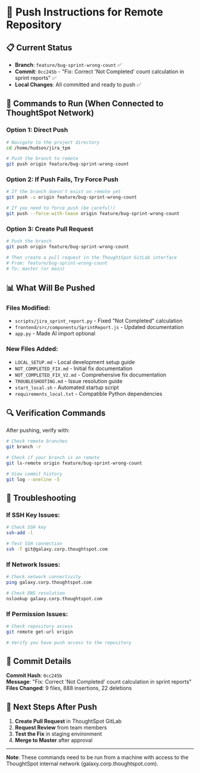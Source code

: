 # 🚀 Push Instructions for Remote Repository

## 📋 **Current Status**
- **Branch**: `feature/bug-sprint-wrong-count` ✅
- **Commit**: `0cc245b` - "Fix: Correct 'Not Completed' count calculation in sprint reports" ✅
- **Local Changes**: All committed and ready to push ✅

## 🔧 **Commands to Run (When Connected to ThoughtSpot Network)**

### **Option 1: Direct Push**
```bash
# Navigate to the project directory
cd /home/hudson/jira_tpm

# Push the branch to remote
git push origin feature/bug-sprint-wrong-count
```

### **Option 2: If Push Fails, Try Force Push**
```bash
# If the branch doesn't exist on remote yet
git push -u origin feature/bug-sprint-wrong-count

# If you need to force push (be careful!)
git push --force-with-lease origin feature/bug-sprint-wrong-count
```

### **Option 3: Create Pull Request**
```bash
# Push the branch
git push origin feature/bug-sprint-wrong-count

# Then create a pull request in the ThoughtSpot GitLab interface
# From: feature/bug-sprint-wrong-count
# To: master (or main)
```

## 📊 **What Will Be Pushed**

### **Files Modified:**
- `scripts/jira_sprint_report.py` - Fixed "Not Completed" calculation
- `frontend/src/components/SprintReport.js` - Updated documentation
- `app.py` - Made AI import optional

### **New Files Added:**
- `LOCAL_SETUP.md` - Local development setup guide
- `NOT_COMPLETED_FIX.md` - Initial fix documentation
- `NOT_COMPLETED_FIX_V2.md` - Comprehensive fix documentation
- `TROUBLESHOOTING.md` - Issue resolution guide
- `start_local.sh` - Automated startup script
- `requirements_local.txt` - Compatible Python dependencies

## 🔍 **Verification Commands**

After pushing, verify with:
```bash
# Check remote branches
git branch -r

# Check if your branch is on remote
git ls-remote origin feature/bug-sprint-wrong-count

# View commit history
git log --oneline -5
```

## 🚨 **Troubleshooting**

### **If SSH Key Issues:**
```bash
# Check SSH key
ssh-add -l

# Test SSH connection
ssh -T git@galaxy.corp.thoughtspot.com
```

### **If Network Issues:**
```bash
# Check network connectivity
ping galaxy.corp.thoughtspot.com

# Check DNS resolution
nslookup galaxy.corp.thoughtspot.com
```

### **If Permission Issues:**
```bash
# Check repository access
git remote get-url origin

# Verify you have push access to the repository
```

## 📝 **Commit Details**

**Commit Hash**: `0cc245b`  
**Message**: "Fix: Correct 'Not Completed' count calculation in sprint reports"  
**Files Changed**: 9 files, 888 insertions, 22 deletions

## 🎯 **Next Steps After Push**

1. **Create Pull Request** in ThoughtSpot GitLab
2. **Request Review** from team members
3. **Test the Fix** in staging environment
4. **Merge to Master** after approval

---

**Note**: These commands need to be run from a machine with access to the ThoughtSpot internal network (galaxy.corp.thoughtspot.com).
